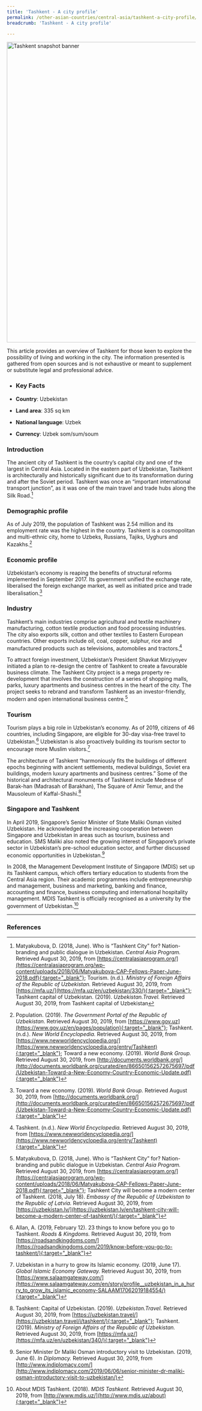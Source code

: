 ```yaml
---
title: 'Tashkent - A city profile'
permalink: /other-asian-countries/central-asia/tashkent-a-city-profile/
breadcrumb: 'Tashkent - A city profile'

---
```



<img src="\images\test\tashkent-profile-test.jpg" alt="Tashkent snapshot banner" style="width:800px;" />

This article provides an overview of Tashkent for those keen to explore the possibility of living and working in the city. The information presented is gathered from open sources and is not exhaustive or meant to supplement or substitute legal and professional advice.

- ### **Key Facts**

- **Country**: Uzbekistan 

- **Land area**: 335 sq km

- **National language**: Uzbek

- **Currency**: Uzbek som/sum/soum



### **Introduction**

The ancient city of Tashkent is the country’s capital city and one of the largest in Central Asia.  Located in the eastern part of Uzbekistan, Tashkent is architecturally and historically significant due to its transformation during and after the Soviet period. Tashkent was once an “important international transport junction”, as it was one of the main travel and trade hubs along the Silk Road.[^1]

 

### **Demographic profile**

As of July 2019, the population of Tashkent was 2.54 million and its employment rate was the highest in the country. Tashkent is a cosmopolitan and multi-ethnic city, home to Uzbeks, Russians, Tajiks, Uyghurs and Kazakhs.[^2]

 

### **Economic profile**

Uzbekistan’s economy is reaping the benefits of structural reforms implemented in September 2017. Its government unified the exchange rate, liberalised the foreign exchange market, as well as initiated price and trade liberalisation.[^3] 

 

### **Industry**

Tashkent’s main industries comprise agricultural and textile machinery manufacturing, cotton textile production and food processing industries. The city also exports silk, cotton and other textiles to Eastern European countries. Other exports include oil, coal, copper, sulphur, rice and manufactured products such as televisions, automobiles and tractors.[^4]

To attract foreign investment, Uzbekistan’s President Shavkat Mirziyoyev initiated a plan to re-design the centre of Tashkent to create a favourable business climate. The Tashkent City project is a mega property re-development that involves the construction of a series of shopping malls, parks, luxury apartments and business centres in the heart of the city. The project seeks to rebrand and transform Tashkent as an investor-friendly, modern and open international business centre.[^5] 

 

### **Tourism** 

Tourism plays a big role in Uzbekistan’s economy. As of 2019, citizens of 46 countries, including Singapore, are eligible for 30-day visa-free travel to Uzbekistan.[^6] Uzbekistan is also proactively building its tourism sector to encourage more Muslim visitors.[^7] 

The architecture of Tashkent “harmoniously fits the buildings of different epochs beginning with ancient settlements, medieval buildings, Soviet era buildings, modern luxury apartments and business centres.” Some of the historical and architectural monuments of Tashkent include Medrese of Barak-han (Madrasah of Barakhan), The Square of Amir Temur, and the Mausoleum of Kaffal-Shashi.[^8] 

 

### **Singapore and Tashkent** 

In April 2019, Singapore’s Senior Minister of State Maliki Osman visited Uzbekistan. He acknowledged the increasing cooperation between Singapore and Uzbekistan in areas such as tourism, business and education. SMS Maliki also noted the growing interest of Singapore’s private sector in Uzbekistan’s pre-school education sector, and further discussed economic opportunities in Uzbekistan.[^9]

In 2008, the Management Development Institute of Singapore (MDIS) set up its Tashkent campus, which offers tertiary education to students from the Central Asia region. Their academic programmes include entrepreneurship and management, business and marketing, banking and finance, accounting and finance, business computing and international hospitality management. MDIS Tashkent is officially recognised as a university by the government of Uzbekistan.[^10]

[^1]: Matyakubova, D. (2018, June). Who is “Tashkent City” for? Nation-branding and public dialogue in Uzbekistan. *Central Asia Program.* Retrieved August 30, 2019, from [https://centralasiaprogram.org/](https://centralasiaprogram.org/wp-content/uploads/2018/06/Matyakubova-CAP-Fellows-Paper-June-2018.pdf){:target="_blank"}; Tourism. (n.d.). *Ministry of Foreign Affairs of the Republic of Uzbekistan.* Retrieved August 30, 2019, from [https://mfa.uz/](https://mfa.uz/en/uzbekistan/330/){:target="_blank"}; Tashkent capital of Uzbekistan. (2019). *Uzbekistan.Travel.* Retrieved August 30, 2019, from Tashkent capital of Uzbekistan

[^2]: Population. (2019). *The Government Portal of the Republic of Uzbekistan.* Retrieved August 30, 2019, from [https://www.gov.uz](https://www.gov.uz/en/pages/population){:target="_blank"}; Tashkent. (n.d.). *New World Encyclopedia.* Retrieved August 30, 2019, from [https://www.newworldencyclopedia.org/](https://www.newworldencyclopedia.org/entry/Tashkent){:target="_blank"}; Toward a new economy. (2019). *World Bank Group.* Retrieved August 30, 2019, from [http://documents.worldbank.org/](http://documents.worldbank.org/curated/en/866501562572675697/pdf/Uzbekistan-Toward-a-New-Economy-Country-Economic-Update.pdf){:target="_blank"}

[^3]: Toward a new economy. (2019). *World Bank Group.* Retrieved August 30, 2019, from [http://documents.worldbank.org/](http://documents.worldbank.org/curated/en/866501562572675697/pdf/Uzbekistan-Toward-a-New-Economy-Country-Economic-Update.pdf){:target="_blank"} 

[^4]: Tashkent. (n.d.). *New World Encyclopedia.* Retrieved August 30, 2019, from [https://www.newworldencyclopedia.org/](https://www.newworldencyclopedia.org/entry/Tashkent){:target="_blank"}

[^5]: Matyakubova, D. (2018, June). Who is “Tashkent City” for? Nation-branding and public dialogue in Uzbekistan. *Central Asia Program.* Retrieved August 30, 2019, from [https://centralasiaprogram.org/](https://centralasiaprogram.org/wp-content/uploads/2018/06/Matyakubova-CAP-Fellows-Paper-June-2018.pdf){:target="_blank"}; Tashkent City will become a modern center of Tashkent. (2018, July 18). *Embassy of the Republic of Uzbekistan to the Republic of Latvia.* Retrieved August 30, 2019, from [https://uzbekistan.lv/](https://uzbekistan.lv/en/tashkent-city-will-become-a-modern-center-of-tashkent/){:target="_blank"} 

[^6]: Allan, A. (2019, February 12). 23 things to know before you go to Tashkent. *Roads & Kingdoms.* Retrieved August 30, 2019, from [https://roadsandkingdoms.com/](https://roadsandkingdoms.com/2019/know-before-you-go-to-tashkent/){:target="_blank"}

[^7]: Uzbekistan in a hurry to grow its Islamic economy. (2019, June 17). *Global Islamic Economy Gateway.* Retrieved August 30, 2019, from [https://www.salaamgateway.com/](https://www.salaamgateway.com/en/story/profile__uzbekistan_in_a_hurry_to_grow_its_islamic_economy-SALAAM17062019184554/){:target="_blank"}

[^8]: Tashkent: Capital of Uzbekistan. (2019). *Uzbekistan.Travel.* Retrieved August 30, 2019, from [https://uzbekistan.travel/](https://uzbekistan.travel/i/tashkent/){:target="_blank"}; Tashkent. (2019). *Ministry of Foreign Affairs of the Republic of Uzbekistan.* Retrieved August 30, 2019, from [https://mfa.uz/](https://mfa.uz/en/uzbekistan/340/){:target="_blank"}

[^9]: Senior Minister Dr Maliki Osman introductory visit to Uzbekistan. (2019, June 6). *In Diplomacy.* Retrieved August 30, 2019, from [http://www.indiplomacy.com/](http://www.indiplomacy.com/2019/06/06/senior-minister-dr-maliki-osman-introductory-visit-to-uzbekistan/) 

[^10]: About MDIS Tashkent. (2018). *MDIS Tashkent.* Retrieved August 30, 2019, from [http://www.mdis.uz/](http://www.mdis.uz/about){:target="_blank"}


[^17]: Teng, A. (2017, September 2). Singaporean entrepreneurs ascend the vast terrains of Kazakhstan. *Today Online.* Retrieved October 27, 2019, from [https://www.todayonline.com](https://www.todayonline.com/business/singaporean-entrepreneurs-ascend-vast-terrains-kazakhstan){:target="_blank"}

---
### **References**

